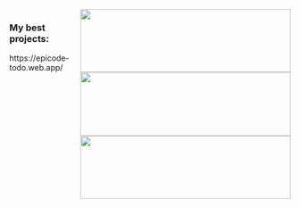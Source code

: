 <div style="display: flex; flex-direction: row;">
    <div>
        <h3>My best projects: </h3>
        https://epicode-todo.web.app/
    </div>
    <div style="width: 600px;">
        <img src="https://github-readme-stats.vercel.app/api?username=Faffo96&theme=tokyonight&show_icons=true&hide_border=true&count_private=true" width="100%">
        <img src="https://github-readme-streak-stats.herokuapp.com/?user=Faffo96&theme=tokyonight&hide_border=true" width="100%">
        <img src="https://github-readme-stats.vercel.app/api/top-langs/?username=Faffo96&theme=tokyonight&show_icons=true&hide_border=true&layout=compact" width="100%">
    </div>
</div>
